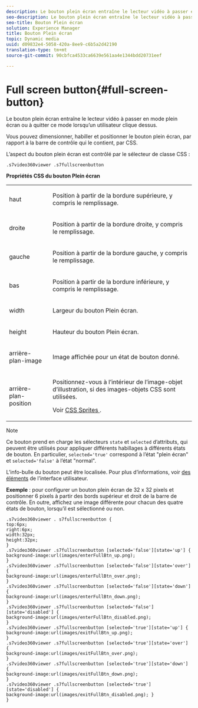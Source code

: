 ```yaml
---
description: Le bouton plein écran entraîne le lecteur vidéo à passer en mode plein écran ou à quitter ce mode lorsqu’un utilisateur clique dessus.
seo-description: Le bouton plein écran entraîne le lecteur vidéo à passer en mode plein écran ou à quitter ce mode lorsqu’un utilisateur clique dessus.
seo-title: Bouton Plein écran
solution: Experience Manager
title: Bouton Plein écran
topic: Dynamic media
uuid: d09832e4-5058-420a-8ee9-c6b5a2d42190
translation-type: tm+mt
source-git-commit: 90cbfca4533ca6639e561aa4e1344bdd20731eef

---
```



# Full screen button{#full-screen-button}

Le bouton plein écran entraîne le lecteur vidéo à passer en mode plein écran ou à quitter ce mode lorsqu’un utilisateur clique dessus.

<!--<a id="section_061E550C1C1D4DB2BD663A898895B38C"></a>-->

Vous pouvez dimensionner, habiller et positionner le bouton plein écran, par rapport à la barre de contrôle qui le contient, par CSS.

L’aspect du bouton plein écran est contrôlé par le sélecteur de classe CSS :

```
.s7video360viewer .s7fullscreenbutton
```

**Propriétés CSS du bouton Plein écran**

<table id="table_C48C56E696304C9BAFEE71BA9EA9A174"> 
 <tbody> 
  <tr> 
   <td colname="col1"> <p> <span class="codeph"> haut </span> </p> </td> 
   <td colname="col2"> <p> Position à partir de la bordure supérieure, y compris le remplissage. </p> </td> 
  </tr> 
  <tr> 
   <td colname="col1"> <p> <span class="codeph"> droite </span> </p> </td> 
   <td colname="col2"> <p> Position à partir de la bordure droite, y compris le remplissage. </p> </td> 
  </tr> 
  <tr> 
   <td colname="col1"> <p> <span class="codeph"> gauche </span> </p> </td> 
   <td colname="col2"> <p> Position à partir de la bordure gauche, y compris le remplissage. </p> </td> 
  </tr> 
  <tr> 
   <td colname="col1"> <p> <span class="codeph"> bas </span> </p> </td> 
   <td colname="col2"> <p>Position à partir de la bordure inférieure, y compris le remplissage. </p> </td> 
  </tr> 
  <tr> 
   <td colname="col1"> <p> <span class="codeph"> width </span> </p> </td> 
   <td colname="col2"> <p> Largeur du bouton Plein écran. </p> </td> 
  </tr> 
  <tr> 
   <td colname="col1"> <p> <span class="codeph"> height </span> </p> </td> 
   <td colname="col2"> <p>Hauteur du bouton Plein écran. </p> </td> 
  </tr> 
  <tr> 
   <td colname="col1"> <p> <span class="codeph"> arrière-plan-image </span> </p> </td> 
   <td colname="col2"> <p> Image affichée pour un état de bouton donné. </p> </td> 
  </tr> 
  <tr> 
   <td colname="col1"> <p> <span class="codeph"> arrière-plan-position </span> </p> </td> 
   <td colname="col2"> <p> Positionnez-vous à l’intérieur de l’image-objet d’illustration, si des images-objets CSS sont utilisées. </p> <p>Voir <a href="../../../c-html5-aem-asset-viewers/c-html5-aem-int-video/c-html5-aem-int-video-customizingviewer/c-html5-aem-int-video-customizingviewer.md#section-9b6d8d601cb441d08214dada7bb4eddc" format="dita" scope="local"> CSS Sprites </a>. </p> </td> 
  </tr> 
 </tbody> 
</table>

>[!NOTE]
>
>Ce bouton prend en charge les sélecteurs `state` et `selected` d’attributs, qui peuvent être utilisés pour appliquer différents habillages à différents états de bouton. En particulier, `selected='true'` correspond à l’état &quot;plein écran&quot; et `selected='false'` à l’état &quot;normal&quot;.

L’info-bulle du bouton peut être localisée. Pour plus d’informations, voir [des éléments](../../../c-html5-aem-asset-viewers/c-html5-aem-video360/c-html5-aem-video360-localization.md#concept-16262b8096474d6c9c018c3e99110dd1) de l’interface utilisateur.

**Exemple** : pour configurer un bouton plein écran de 32 x 32 pixels et positionner 6 pixels à partir des bords supérieur et droit de la barre de contrôle. En outre, affichez une image différente pour chacun des quatre états de bouton, lorsqu’il est sélectionné ou non.

```
.s7video360viewer . s7fullscreenbutton { 
top:6px; 
right:6px; 
width:32px; 
height:32px; 
} 
.s7video360viewer .s7fullscreenbutton [selected='false'][state='up'] { 
background-image:url(images/enterFullBtn_up.png); 
} 
.s7video360viewer .s7fullscreenbutton [selected='false'][state='over'] {  
background-image:url(images/enterFullBtn_over.png); 
} 
.s7video360viewer .s7fullscreenbutton [selected='false'][state='down'] {  
background-image:url(images/enterFullBtn_down.png); 
} 
.s7video360viewer .s7fullscreenbutton [selected='false'][state='disabled'] { 
background-image:url(images/enterFullBtn_disabled.png); 
} 
.s7video360viewer .s7fullscreenbutton [selected='true'][state='up'] {  
background-image:url(images/exitFullBtn_up.png); 
} 
.s7video360viewer .s7fullscreenbutton [selected='true'][state='over'] {  
background-image:url(images/exitFullBtn_over.png); 
} 
.s7video360viewer .s7fullscreenbutton [selected='true'][state='down'] {  
background-image:url(images/exitFullBtn_down.png); 
} 
.s7video360viewer .s7fullscreenbutton [selected='true'][state='disabled'] {  
background-image:url(images/exitFullBtn_disabled.png); } 
}
```

